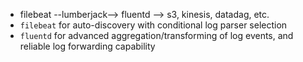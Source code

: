 - filebeat --lumberjack--> fluentd --> s3, kinesis, datadag, etc.
- `filebeat` for auto-discovery with conditional log parser selection
- `fluentd` for advanced aggregation/transforming of log events, and reliable log forwarding capability
